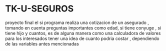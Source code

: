 # TK-U-SEGUROS
proyecto final 
el si programa realiza una cotizacion de un asegurado , tomando en cuenta preguntas importantes como
edad, si tiene conyuge , si tiene hijo y cuantos, es de alguna manera como una calculadora de valores
para los interesados tener una idea de cuanto podria costar , dependiendo de las variables antes mencionadas

